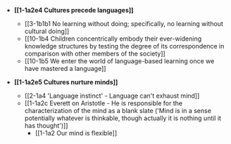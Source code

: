 
- **[[1-1a2e4 Cultures precede languages]]**
	- [[3-1b1b1 No learning without doing; specifically, no learning without cultural doing]]
	- [[10-1b4 Children concentrically embody their ever-widening knowledge structures by testing the degree of its correspondence in comparison with other members of the society]]
	- [[10-1b5 We enter the world of language-based learning once we have mastered a language]]

- **[[1-1a2e5 Cultures nurture minds]]**
	- [[2-1a4 'Language instinct' - Language can't exhaust mind]]
	- [[1-1a2c Everett on Aristotle - He is responsible for the characterization of the mind as a blank slate ('Mind is in a sense potentially whatever is thinkable, though actually it is nothing until it has thought')]]
		- [[1-1a2 Our mind is flexible]]
